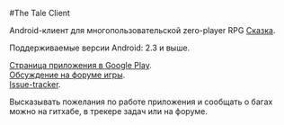 ﻿#The Tale Client

Android-клиент для многопользовательской zero-player RPG [Сказка](http://the-tale.org).

Поддерживаемые версии Android: 2.3 и выше.

[Страница приложения в Google Play](https://play.google.com/store/apps/details?id=com.lonebytesoft.thetaleclient).  
[Обсуждение на форуме игры](http://the-tale.org/forum/threads/2802).  
[Issue-tracker](https://lonebytesoft.myjetbrains.com/youtrack/issues/thetaleclient).

Высказывать пожелания по работе приложения и сообщать о багах можно на гитхабе, в трекере задач или на форуме.
